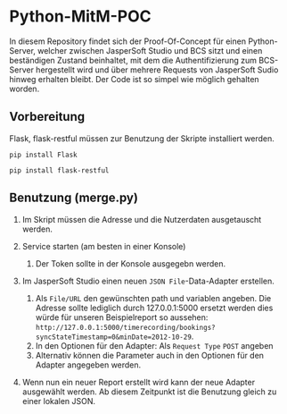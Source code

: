 # Python-MitM-POC
In diesem Repository findet sich der Proof-Of-Concept für einen Python-Server, welcher zwischen JasperSoft Studio und BCS sitzt 
und einen beständigen Zustand beinhaltet, mit dem die Authentifizierung zum BCS-Server hergestellt wird und über mehrere 
Requests von JasperSoft Sudio hinweg erhalten bleibt. Der Code ist so simpel wie möglich gehalten worden.

## Vorbereitung
Flask, flask-restful müssen zur Benutzung der Skripte installiert werden.

    pip install Flask
    
    pip install flask-restful

## Benutzung (merge.py)

1. Im Skript müssen die Adresse und die Nutzerdaten ausgetauscht werden.
2. Service starten (am besten in einer Konsole)
    1. Der Token sollte in der Konsole ausgegebn werden.
3. Im JasperSoft Studio einen neuen `JSON File`-Data-Adapter erstellen.
    1. Als `File/URL` den gewünschten path und variablen angeben. 
    Die Adresse sollte lediglich durch 127.0.0.1:5000 ersetzt werden
        dies würde für unseren Beispielreport so aussehen:
            `http://127.0.0.1:5000/timerecording/bookings?syncStateTimestamp=0&minDate=2012-10-29`.
    2. In den Optionen für den Adapter: Als `Request Type` `POST` angeben
    3.  Alternativ können die Parameter auch in den Optionen für den Adapter angegeben werden.
    
4. Wenn nun ein neuer Report erstellt wird kann der neue Adapter ausgewählt werden. 
    Ab diesem Zeitpunkt ist die Benutzung gleich zu einer lokalen JSON.
